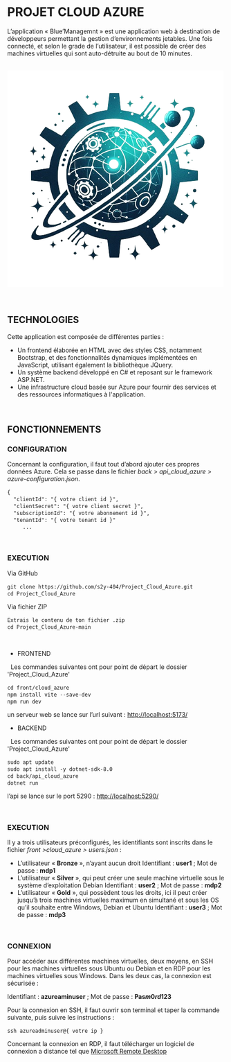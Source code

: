 # PROJET CLOUD AZURE

L’application « Blue’Managemnt » est une application web à destination de développeurs permettant la gestion d’environnements jetables. Une fois connecté, et selon le grade de l’utilisateur, il est possible de créer des machines virtuelles qui sont auto-détruite au bout de 10 minutes.


&nbsp;
![Logo](./front/cloud_azure/assets/image.png)


&nbsp;
## TECHNOLOGIES
Cette application est composée de différentes parties :
- Un frontend élaborée en HTML avec des styles CSS, notamment Bootstrap, et des fonctionnalités dynamiques implémentées en JavaScript, utilisant également la bibliothèque JQuery.
- Un système backend développé en C# et reposant sur le framework ASP.NET.
- Une infrastructure cloud basée sur Azure pour fournir des services et des ressources informatiques à l'application.


&nbsp;
## FONCTIONNEMENTS
### CONFIGURATION
Concernant la configuration, il faut tout d’abord ajouter ces propres données Azure. 
Cela se passe dans le fichier *back > api_cloud_azure > azure-configuration.json*.
```
{
  "clientId": "{ votre client id }",
  "clientSecret": "{ votre client secret }",
  "subscriptionId": "{ votre abonnement id }",
  "tenantId": "{ votre tenant id }"
     ... 
```


&nbsp;
### EXECUTION
Via GitHub
```
git clone https://github.com/s2y-404/Project_Cloud_Azure.git
cd Project_Cloud_Azure
```

Via fichier ZIP
```
Extrais le contenu de ton fichier .zip
cd Project_Cloud_Azure-main
```


&nbsp;
- FRONTEND


&nbsp;
Les commandes suivantes ont pour point de départ le dossier 'Project_Cloud_Azure'
```
cd front/cloud_azure
npm install vite --save-dev
npm run dev
```
un serveur web se lance sur l’url suivant : [http://localhost:5173/](http://localhost:5173/)
- BACKEND


&nbsp;
Les commandes suivantes ont pour point de départ le dossier 'Project_Cloud_Azure'
&nbsp;
```
sudo apt update
sudo apt install -y dotnet-sdk-8.0
cd back/api_cloud_azure
dotnet run
```
l’api se lance sur le port 5290 : [http://localhost:5290/](http://localhost:5290/)


&nbsp;
### EXECUTION
Il y a trois utilisateurs préconfigurés, les identifiants sont inscrits dans le fichier *front >cloud_azure > users.json* :
- L’utilisateur « **Bronze** », n’ayant aucun droit
Identifiant : **user1** ; Mot de passe : **mdp1**
- L’utilisateur « **Silver** », qui peut créer une seule machine virtuelle sous le système d’exploitation Debian
Identifiant : **user2** ; Mot de passe : **mdp2**
- L’utilisateur « **Gold** », qui possèdent tous les droits, ici il peut créer jusqu’à trois machines virtuelles maximum en simultané et sous les OS qu’il souhaite entre Windows, Debian et Ubuntu
Identifiant : **user3** ; Mot de passe : **mdp3**


&nbsp;
### CONNEXION
Pour accéder aux différentes machines virtuelles, deux moyens, en SSH pour les machines virtuelles sous Ubuntu ou Debian et en RDP pour les machines virtuelles sous Windows. Dans les deux cas, la connexion est sécurisée :

Identifiant : **azureaminuser** ; Mot de passe : **Pas$m0rd$123**

Pour la connexion en SSH, il faut ouvrir son terminal et taper la commande suivante, puis suivre les instructions :
```
ssh azureadminuser@{ votre ip }
```
Concernant la connexion en RDP, il faut télécharger un logiciel de connexion a distance tel que [Microsoft Remote Desktop](https://www.microsoft.com/store/productId/9WZDNCRFJ3PS?ocid=pdpshare)


&nbsp;
